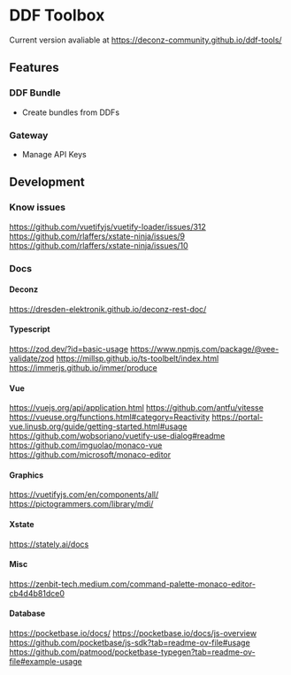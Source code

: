 # DDF Toolbox

Current version avaliable at https://deconz-community.github.io/ddf-tools/

## Features
### DDF Bundle
- Create bundles from DDFs

### Gateway
- Manage API Keys


## Development
### Know issues
https://github.com/vuetifyjs/vuetify-loader/issues/312
https://github.com/rlaffers/xstate-ninja/issues/9
https://github.com/rlaffers/xstate-ninja/issues/10

### Docs

#### Deconz
https://dresden-elektronik.github.io/deconz-rest-doc/

#### Typescript
https://zod.dev/?id=basic-usage
https://www.npmjs.com/package/@vee-validate/zod
https://millsp.github.io/ts-toolbelt/index.html
https://immerjs.github.io/immer/produce

#### Vue
https://vuejs.org/api/application.html
https://github.com/antfu/vitesse
https://vueuse.org/functions.html#category=Reactivity
https://portal-vue.linusb.org/guide/getting-started.html#usage
https://github.com/wobsoriano/vuetify-use-dialog#readme
https://github.com/imguolao/monaco-vue
https://github.com/microsoft/monaco-editor

#### Graphics
https://vuetifyjs.com/en/components/all/
https://pictogrammers.com/library/mdi/

#### Xstate
https://stately.ai/docs

#### Misc
https://zenbit-tech.medium.com/command-palette-monaco-editor-cb4d4b81dce0

#### Database
https://pocketbase.io/docs/
https://pocketbase.io/docs/js-overview
https://github.com/pocketbase/js-sdk?tab=readme-ov-file#usage
https://github.com/patmood/pocketbase-typegen?tab=readme-ov-file#example-usage







